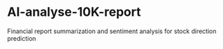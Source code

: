 # AI-analyse-10K-report
Financial report summarization and sentiment analysis for stock direction prediction
